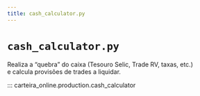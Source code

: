 ```yaml
---
title: cash_calculator.py
---
```


# `cash_calculator.py`

Realiza a “quebra” do caixa (Tesouro Selic, Trade RV, taxas, etc.)  
e calcula provisões de trades a liquidar.

::: carteira_online.production.cash_calculator
